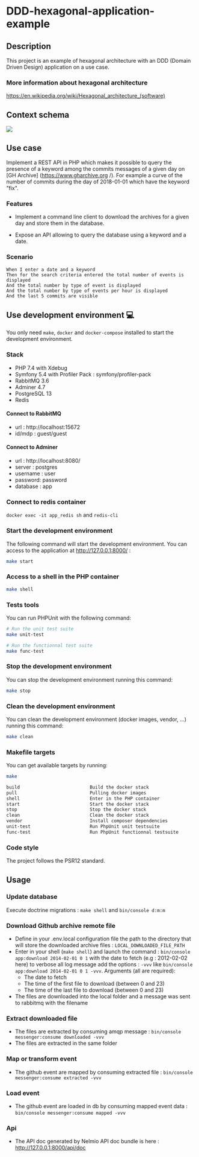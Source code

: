 # DDD-hexagonal-application-example

## Description

This project is an example of hexagonal architecture with an DDD (Domain Driven Design) application on a use case. 

### More information about hexagonal architecture

https://en.wikipedia.org/wiki/Hexagonal_architecture_(software)

## Context schema

![](schema.png)

## Use case

Implement a REST API in PHP which makes it possible to query the presence of a keyword among
the commits messages of a given day on [GH Archive] (https://www.gharchive.org /).
For example a curve of the number of commits during the day of 2018-01-01 which have the keyword "fix".

### Features

* Implement a command line client to download the archives for
  a given day and store them in the database.

* Expose an API allowing to query the database using a keyword and a date.

### Scenario

```Gherkin
When I enter a date and a keyword
Then for the search criteria entered the total number of events is displayed
And the total number by type of event is displayed
And the total number by type of events per hour is displayed
And the last 5 commits are visible
```

## Use development environment :computer:

You only need `make`, `docker` and `docker-compose` installed to start the development environment.

### Stack

* PHP 7.4 with Xdebug
* Symfony 5.4 with Profiler Pack : symfony/profiler-pack
* RabbitMQ 3.6
* Adminer 4.7
* PostgreSQL 13
* Redis

#### Connect to RabbitMQ

* url : http://localhost:15672
* id/mdp : guest/guest

#### Connect to Adminer

* url : http://localhost:8080/
* server : postgres
* username : user
* password: password
* database : app

### Connect to redis container

`docker exec -it app_redis sh` and `redis-cli`

### Start the development environment

The following command will start the development environment.
You can access to the application at http://127.0.0.1:8000/ :

```bash
make start
```

### Access to a shell in the PHP container

```bash
make shell
```

### Tests tools

You can run PHPUnit with the following command:
```bash
# Run the unit test suite
make unit-test

# Run the functionnal test suite
make func-test
```

### Stop the development environment

You can stop the development environment running this command:
```bash
make stop
```

### Clean the development environment

You can clean the development environment (docker images, vendor, ...) running this command:
```bash
make clean
```

### Makefile targets

You can get available targets by running:
```bash
make
```

```bash
build                          Build the docker stack
pull                           Pulling docker images
shell                          Enter in the PHP container
start                          Start the docker stack
stop                           Stop the docker stack
clean                          Clean the docker stack
vendor                         Install composer dependencies
unit-test                      Run PhpUnit unit testsuite
func-test                      Run PhpUnit functionnal testsuite
```

### Code style

The project follows the PSR12 standard.

## Usage

### Update database

Execute doctrine migrations : `make shell` and `bin/console d:m:m`

### Download Github archive remote file

* Define in your .env.local configuration file the path to the directory that will store the downloaded archive files :
  `LOCAL_DOWNLOADED_FILE_PATH`
* Enter in your shell (`make shell`) and launch the command : `bin/console app:download 2014-02-01 0 1` with the date to fetch (e.g : 2012-02-02 here)
  to verbose all log message add the options : `-vvv` like `bin/console app:download 2014-02-01 0 1 -vvv`. Arguments (all are required): 
  * The date to fetch
  * The time of the first file to download (between 0 and 23)
  * The time of the last file to download (between 0 and 23)
* The files are downloaded into the local folder and a message was sent to rabbitmq with the filename

### Extract downloaded file

* The files are extracted by consuming amqp message : `bin/console messenger:consume downloaded -vvv`
* The files are extracted in the same folder

### Map or transform event

* The github event are mapped by consuming extracted file : `bin/console messenger:consume extracted -vvv`

### Load event

* The github event are loaded in db by consuming mapped event data : `bin/console messenger:consume mapped -vvv`

### Api

* The API doc generated by Nelmio API doc bundle is here : http://127.0.0.1:8000/api/doc
